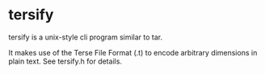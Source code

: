 # tersify
tersify is a unix-style cli program similar to tar.

It makes use of the Terse File Format (.t) to encode arbitrary dimensions in plain text.
See tersify.h for details.
